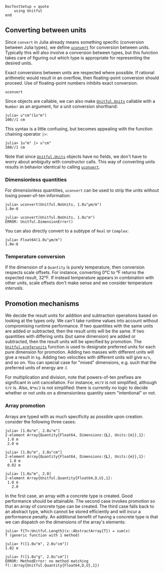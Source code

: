 ```@meta
DocTestSetup = quote
    using Unitful
end
```

## Converting between units

Since `convert` in Julia already means something specific (conversion between
Julia types), we define [`uconvert`](@ref) for conversion between units. Typically
this will also involve a conversion between types, but this function takes care
of figuring out which type is appropriate for representing the desired units.

Exact conversions between units are respected where possible. If rational
arithmetic would result in an overflow, then floating-point conversion should
proceed. Use of floating-point numbers inhibits exact conversion.

```@docs
uconvert
```

Since objects are callable, we can also make [`Unitful.Units`](@ref) callable
with a `Number` as an argument, for a unit conversion shorthand:

```jldoctest
julia> u"cm"(1u"m")
100//1 cm
```

This syntax is a little confusing, but becomes appealing with the function
chaining operator `|>`:

```jldoctest
julia> 1u"m" |> u"cm"
100//1 cm
```

Note that since [`Unitful.Units`](@ref) objects have no fields, we don't have
to worry about ambiguity with constructor calls. This way of converting units
results in behavior identical to calling [`uconvert`](@ref).

### Dimensionless quantities

For dimensionless quantities, `uconvert` can be used to strip the units without
losing power-of-ten information:

```jldoctest
julia> uconvert(Unitful.NoUnits, 1.0u"μm/m")
1.0e-6

julia> uconvert(Unitful.NoUnits, 1.0u"m")
ERROR: Unitful.DimensionError()
```

You can also directly convert to a subtype of `Real` or `Complex`:

```jldoctest
julia> Float64(1.0u"μm/m")
1.0e-6
```

### Temperature conversion

If the dimension of a `Quantity` is purely temperature, then conversion
respects scale offsets. For instance, converting 0°C to °F returns the expected
result, 32°F. If instead temperature appears in combination with other units,
scale offsets don't make sense and we consider temperature *intervals*.

## Promotion mechanisms

We decide the result units for addition and subtraction operations based
on looking at the types only. We can't take runtime values into account
without compromising runtime performance. If two quantities with the same units
are added or subtracted, then the result units will be the same. If two quantities
with differing units (but same dimension) are added or subtracted, then
the result units will be specified by promotion. The
[`Unitful.preferunits`](@ref) function is used to designate
preferred units for each pure dimension for promotion. Adding two masses with
different units will give a result in `kg`. Adding two velocities with different
units will give `m/s`, and so on. You can special case for "mixed" dimensions,
e.g. such that the preferred units of energy are `J`.

For multiplication and division, note that powers-of-ten prefixes are significant
in unit cancellation. For instance, `mV/V` is not simplified, although `V/V` is.
Also, `N*m/J` is not simplified: there is currently no logic to decide
whether or not units on a dimensionless quantity seem "intentional" or not.

### Array promotion

Arrays are typed with as much specificity as possible upon creation. consider
the following three cases:

```jldoctest
julia> [1.0u"m", 2.0u"m"]
2-element Array{Quantity{Float64, Dimensions:{𝐋}, Units:{m}},1}:
 1.0 m
 2.0 m

julia> [1.0u"m", 2.0u"cm"]
2-element Array{Quantity{Float64, Dimensions:{𝐋}, Units:{m}},1}:
  1.0 m
 0.02 m

julia> [1.0u"m", 2.0]
2-element Array{Unitful.Quantity{Float64,D,U},1}:
 1.0 m
   2.0
```

In the first case, an array with a concrete type is created. Good
performance should be attainable. The second case invokes promotion so that an
array of concrete type can be created. The third case falls back to an abstract
type, which cannot be stored efficiently and will incur a performance penalty.
An additional benefit of having a concrete type is that we can dispatch on the
dimensions of the array's elements:

```jldoctest
julia> f{T<:Unitful.Length}(x::AbstractArray{T}) = sum(x)
f (generic function with 1 method)

julia> f([1.0u"m", 2.0u"cm"])
1.02 m

julia> f([1.0u"g", 2.0u"cm"])
ERROR: MethodError: no method matching f(::Array{Unitful.Quantity{Float64,D,U},1})
```
